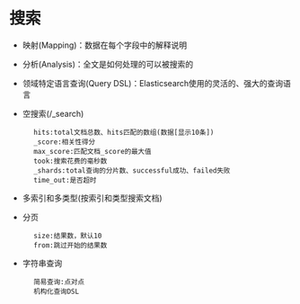 # 搜索

- 映射(Mapping)：数据在每个字段中的解释说明

- 分析(Analysis)：全文是如何处理的可以被搜索的

- 领域特定语言查询(Query DSL)：Elasticsearch使用的灵活的、强大的查询语言

- 空搜索(/_search)

```
      hits:total文档总数、hits匹配的数组(数据[显示10条])
      _score:相关性得分
      max_score:匹配文档_score的最大值
      took:搜索花费的毫秒数
      _shards:total查询的分片数、successful成功、failed失败
      time_out:是否超时
```

- 多索引和多类型(按索引和类型搜索文档)

- 分页

```
      size:结果数，默认10
      from:跳过开始的结果数
```

- 字符串查询

```
      简易查询:点对点
      机构化查询DSL
```
